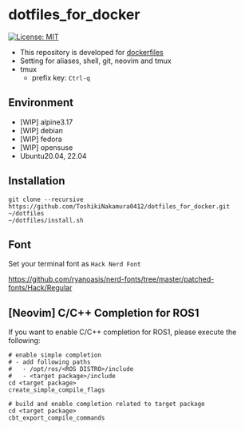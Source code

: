 # dotfiles_for_docker

[![License: MIT](https://img.shields.io/badge/License-MIT-yellow.svg)](https://opensource.org/licenses/MIT)

- This repository is developed for [dockerfiles](https://github.com/ToshikiNakamura0412/dockerfiles.git)
- Setting for aliases, shell, git, neovim and tmux
- tmux
  - prefix key: `Ctrl-q`

## Environment
- [WIP] alpine3.17
- [WIP] debian
- [WIP] fedora
- [WIP] opensuse
- Ubuntu20.04, 22.04

## Installation
```
git clone --recursive https://github.com/ToshikiNakamura0412/dotfiles_for_docker.git ~/dotfiles
~/dotfiles/install.sh
```

## Font
Set your terminal font as `Hack Nerd Font`

https://github.com/ryanoasis/nerd-fonts/tree/master/patched-fonts/Hack/Regular

## [Neovim] C/C++ Completion for ROS1
If you want to enable C/C++ completion for ROS1, please execute the following:
```
# enable simple completion
# - add following paths
#   - /opt/ros/<ROS DISTRO>/include
#   - <target package>/include
cd <target package>
create_simple_compile_flags

# build and enable completion related to target package
cd <target package>
cbt_export_compile_commands
```
